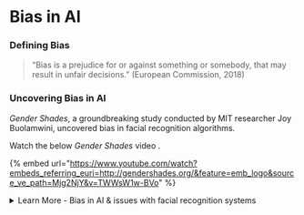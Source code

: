 # Bias in AI

### Defining Bias

> “Bias is a prejudice for or against something or somebody, that may result in unfair decisions.” (European Commission, 2018)

### Uncovering Bias in AI

_Gender Shades_, a groundbreaking study conducted by MIT researcher Joy Buolamwini, uncovered bias in facial recognition algorithms.

Watch the below _Gender Shades_ video .&#x20;

{% embed url="https://www.youtube.com/watch?embeds_referring_euri=http://gendershades.org/&feature=emb_logo&source_ve_path=Mjg2NjY&v=TWWsW1w-BVo" %}

<details>

<summary>Learn More - Bias in AI &#x26; issues with facial recognition systems</summary>

**Bias in AI**&#x20;

Humans are known to exhibit bias in their decisions, and since AI systems are created by humans, there is a possibility of unintentionally injecting bias into them (European Commission, 2018). This is especially true in AI systems that rely on machine learning techniques and the collection and selection of training data (European Commission, 2018).&#x20;

If the training data is not diverse and balanced, the system may learn to make unfair decisions (European Commission, 2018). When AI systems are applied to scenarios involving people, biases related to shapes, colors, skin color, or gender can arise ([Ref](https://www.digitaltechnologieshub.edu.au/teach-and-assess/classroom-resources/lesson-ideas/data-bias-in-ai/)). &#x20;

These biases present ethical concerns as AI systems can reinforce and amplify existing biases, and their decision-making process may be difficult to understand or question due to their complex nature (Shaw, 2019). Despite the superior processing capabilities of AI, it cannot be assumed to always be fair and unbiased since it is created by fallible humans prone to bias and judgment (Bossman, 2016).&#x20;

**Facial Recognition Systems**&#x20;

Commonly used facial recognition systems have been shown to over-represent certain populations, leading to better performance for them while neglecting others ([Ref](https://docs.google.com/document/d/1i\_\_XQcSVF1BfHCFWRZ3GkLaqWde0RVxyz2o85xBMMJw/edit)). This imbalance in training data, known as "selection bias," particularly affects dark-skinned women ([Ref](https://docs.google.com/document/d/1i\_\_XQcSVF1BfHCFWRZ3GkLaqWde0RVxyz2o85xBMMJw/edit)).&#x20;

Unfortunately, little progress has been made in accurately recognizing facial features of black women since Buolamwini's investigation in 2015 (Babusi, 2020). Recent studies have shown that general application facial recognition systems in the US misidentify people of color at significantly higher rates than white individuals (Babusi, 2020). &#x20;

</details>
